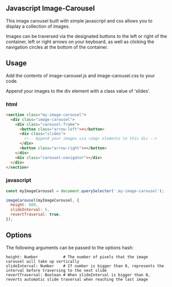 ## Javascript Image-Carousel

This image carousel built with simple javascript and css allows you to display a collection of images.

Images can be traversed via the designated buttons to the left or right of the container, left or right arrows on your keyboard, 
as well as clicking the navigation circles at the bottom of the container.

## Usage

Add the contents of image-carousel.js and image-carousel.css to your code.

Append your images to the div element with a class value of 'slides'.

### html

```html
<section class="my-image-carousel">
  <div class="image-carousel">
    <div class="carousel-frame">
      <button class="arrow-left"><</button>
      <div class="slides">
        <!-- Append your images via <img> elements to this div -->
      </div>
      <button class="arrow-right">></button>
    </div>
    <div class="carousel-navigator"></div>
  </div>
</section>
```

### javascript

```javascript
const myImageCarousel = document.querySelector('.my-image-carousel');

imageCarousel(myImageCarousel, {
  height: 600,
  slideInterval: 5,
  revertTraversal: true,
});
```

## Options

The following arguments can be passed to the options hash:

```
height: Number           # The number of pixels that the image carousel will take up vertically
slideInterval: Number    # If number is bigger than 0, represents the interval before traversing to the next slide
revertTraversal: Boolean # When slideInterval is bigger than 0, reverts automatic slide traversal when reaching the last image
```
